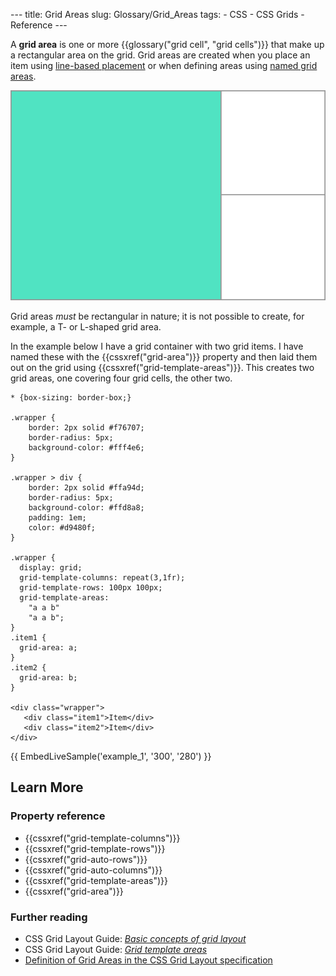 --- title: Grid Areas slug: Glossary/Grid\_Areas tags: - CSS - CSS Grids - Reference ---

A **grid area** is one or more {{glossary("grid cell", "grid cells")}} that make up a rectangular area on the grid. Grid areas are created when you place an item using [line-based placement](/en-US/docs/Web/CSS/CSS_Grid_Layout/Line-based_Placement_with_CSS_Grid) or when defining areas using [named grid areas](/en-US/docs/Web/CSS/CSS_Grid_Layout/Grid_Template_Areas).

![Image showing a highlighted grid area](1_grid_area.png)

Grid areas *must* be rectangular in nature; it is not possible to create, for example, a T- or L-shaped grid area.

In the example below I have a grid container with two grid items. I have named these with the {{cssxref("grid-area")}} property and then laid them out on the grid using {{cssxref("grid-template-areas")}}. This creates two grid areas, one covering four grid cells, the other two.

    * {box-sizing: border-box;}

    .wrapper {
        border: 2px solid #f76707;
        border-radius: 5px;
        background-color: #fff4e6;
    }

    .wrapper > div {
        border: 2px solid #ffa94d;
        border-radius: 5px;
        background-color: #ffd8a8;
        padding: 1em;
        color: #d9480f;
    }

    .wrapper {
      display: grid;
      grid-template-columns: repeat(3,1fr);
      grid-template-rows: 100px 100px;
      grid-template-areas:
        "a a b"
        "a a b";
    }
    .item1 {
      grid-area: a;
    }
    .item2 {
      grid-area: b;
    }

    <div class="wrapper">
       <div class="item1">Item</div>
       <div class="item2">Item</div>
    </div>

{{ EmbedLiveSample('example\_1', '300', '280') }}

Learn More
----------

### Property reference

-   {{cssxref("grid-template-columns")}}
-   {{cssxref("grid-template-rows")}}
-   {{cssxref("grid-auto-rows")}}
-   {{cssxref("grid-auto-columns")}}
-   {{cssxref("grid-template-areas")}}
-   {{cssxref("grid-area")}}

### Further reading

-   CSS Grid Layout Guide: *[Basic concepts of grid layout](/en-US/docs/Web/CSS/CSS_Grid_Layout/Basic_Concepts_of_Grid_Layout)*
-   CSS Grid Layout Guide: *[Grid template areas](/en-US/docs/Web/CSS/CSS_Grid_Layout/Grid_Template_Areas)*
-   [Definition of Grid Areas in the CSS Grid Layout specification](https://drafts.csswg.org/css-grid/#grid-area-concept)
